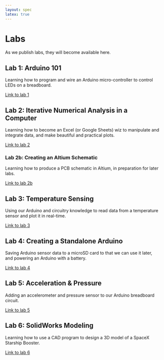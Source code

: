 ```yaml
---
layout: spec
latex: true
---
```


# Labs

As we publish labs, they will become available here.

## Lab 1: Arduino 101

Learning how to program and wire an Arduino micro-controller to control LEDs on a breadboard.

[Link to lab 1](/labs/lab-1)

## Lab 2: Iterative Numerical Analysis in a Computer

Learning how to become an Excel (or Google Sheets) wiz to manipulate and integrate data, and make beautiful and practical plots.

[Link to lab 2](/labs/lab-2)

### Lab 2b: Creating an Altium Schematic

Learning how to produce a PCB schematic in Altium, in preparation for later labs.

[Link to lab 2b](/labs/lab-2b)

## Lab 3: Temperature Sensing

Using our Arduino and circuitry knowledge to read data from a temperature sensor and plot it in real-time.

[Link to lab 3](/labs/lab-3)

## Lab 4: Creating a Standalone Arduino

Saving Arduino sensor data to a microSD card to that we can use it later, and powering an Arduino with a battery.

[Link to lab 4](/labs/lab-4)

## Lab 5: Acceleration & Pressure

Adding an accelerometer and pressure sensor to our Arduino breadboard circuit.

[Link to lab 5](/labs/lab-5)

## Lab 6: SolidWorks Modeling

Learning how to use a CAD program to design a 3D model of a SpaceX Starship Booster.

[Link to lab 6](/labs/lab-6)

<!--
## Lab 7: Altium

[Link to lab 7](/labs/lab-7)

## Lab 8: Drop Test

Analyzing terminal velocities of different drag-inducing objects under varying masses.

[Link to lab 8](/labs/lab-8)

### Memo Guidelines: Lab 8

Submit a separate PDF for the memo assignment aligning with the lab 8 memo guidelines.

[Link to memo guidelines](https://980.engr100.org/labs/memo-guidelines)

## Rocket Selection Guidelines

Read through the rocket selection guidelines to choose your group's rocket and indicate your choice in the attached form.

- [Link to selection guidelines](https://980.engr100.org/labs/rocket-selection)
- [Link to form](https://docs.google.com/forms/d/e/1FAIpQLScnKEXi57qTo04cYHIfSr4qqNmIUd--aQWvp2jopl6VV9e9Og/viewform)
-->